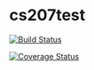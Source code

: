 # cs207test

[![Build Status](https://travis-ci.org/atsoroka/cs207test.svg?branch=master)](https://travis-ci.org/atsoroka/cs207test)

[![Coverage Status](https://coveralls.io/repos/github/atsoroka/cs207test/badge.svg?branch=master)](https://coveralls.io/github/atsoroka/cs207test?branch=master)